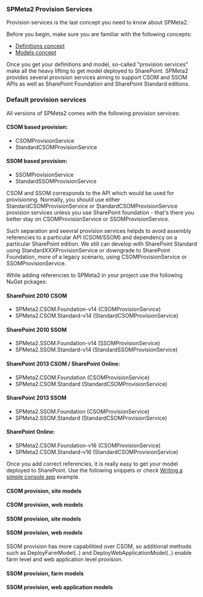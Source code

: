 ﻿---
Title: Provision services
FileName: provisionservices.html
---
### SPMeta2 Provision Services

Provision services is the last concept you need to know about SPMeta2.

Before you begin, make sure you are familiar with the following concepts:

* [Definitions concept](/spmeta2/reference/definitions)
* [Models concept](/spmeta2/reference/models)

Once you get your definitions and model, so-called "provision services" make all the heavy lifting to get model deployed to SharePoint.
SPMeta2 provides several provision services aiming to support CSOM and SSOM APIs as well as SharePoint Foundation and SharePoint Standard editions.

### Default provision services
All versions of SPMeta2 comes with the following provision services:

#### CSOM based provision:
* CSOMProvisionService
* StandardCSOMProvisionService

#### SSOM based provision:
* SSOMProvisionService
* StandardSSOMProvisionService

CSOM and SSOM corresponds to the API which would be used for provisioning. 
Normally, you should use either StandardCSOMProvisionService or StandardCSOMProvisionService provision services unless you use SharePoint foundation - that's there you better stay on CSOMProvisionService or SSOMProvisionService.

Such separation and seevral provision services helpds to avoid assembly referencies to a particular API (CSOM/SSOM) and dependency on a particular SharePoint edition. 
We still can develop with SharePoint Standard using StandardXXXProvisionService or downgrade to SharePoint Foundation, more of a legacy scenario, using  CSOMProvisionService or SSOMProvisionService.

While adding referencies to SPMeta2 in your project use the following NuGet pckages:
#### SharePoint 2010 CSOM
* SPMeta2.CSOM.Foundation-v14 (CSOMProvisionService)
* SPMeta2.CSOM.Standard-v14 (StandardCSOMProvisionService)

#### SharePoint 2010 SSOM
* SPMeta2.SSOM.Foundation-v14 (SSOMProvisionService)
* SPMeta2.SSOM.Standard-v14 (StandardSSOMProvisionService)

#### SharePoint 2013 CSOM / SharePoint Online:
* SPMeta2.CSOM.Foundation (CSOMProvisionService)
* SPMeta2.CSOM.Standard  (StandardCSOMProvisionService)

#### SharePoint 2013 SSOM
* SPMeta2.SSOM.Foundation (CSOMProvisionService)
* SPMeta2.SSOM.Standard  (StandardCSOMProvisionService)

#### SharePoint Online:
* SPMeta2.CSOM.Foundation-v16 (CSOMProvisionService)
* SPMeta2.CSOM.Standard-v16  (StandardCSOMProvisionService)

Once you add correct referencies, it is really easy to get your model deployed to SharePoint. 
Use the following snippets or check [Writing a simple console app](/spmeta2/getting-started/writing-console-app.html) example.


#### CSOM provision, site models
<a href="_samples/ProvisionServices-Deploy_SiteModel_CSOM.sample-ref"></a>

#### CSOM provision, web models
<a href="_samples/ProvisionServices-Deploy_WebModel_CSOM.sample-ref"></a>

#### SSOM provision, site models
<a href="_samples/ProvisionServices-Deploy_SiteModel_SSOM.sample-ref"></a>

#### SSOM provision, web models
<a href="_samples/ProvisionServices-Deploy_WebModel_SSOM.sample-ref"></a>

SSOM provision has more capabilitied over CSOM, so additional methods such as DeployFarmModel(..) and DeployWebApplicationModel(..) enable farm level and web application level provision.

#### SSOM provision, farm models
<a href="_samples/ProvisionServices-Deploy_FarmModel_SSOM.sample-ref"></a>

#### SSOM provision, web application models
<a href="_samples/ProvisionServices-Deploy_WebApplicationModel_SSOM.sample-ref"></a>